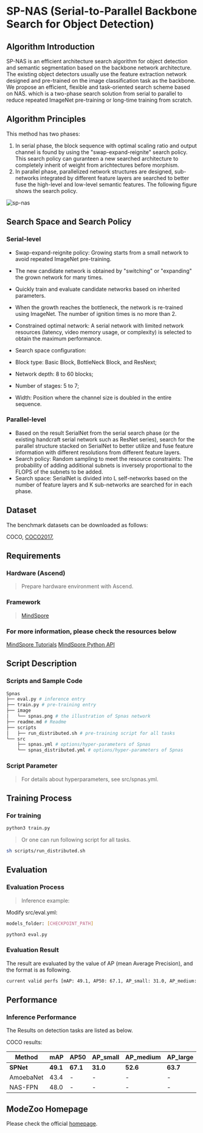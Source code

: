 # SP-NAS (Serial-to-Parallel Backbone Search for Object Detection)

## Algorithm Introduction

SP-NAS is an efficient architecture search algorithm for object detection and semantic segmentation based on the backbone network architecture. The existing object detectors usually use the feature extraction network designed and pre-trained on the image classification task as the backbone. We propose an efficient, flexible and task-oriented search scheme based on NAS. which is a two-phase search solution from serial to parallel to reduce repeated ImageNet pre-training or long-time training from scratch.

## Algorithm Principles

This method has two phases:

1. In serial phase, the block sequence with optimal scaling ratio and output channel is found by using the "swap-expand-reignite" search policy. This search policy can guranteen a new searched architecture to completely inherit of weight from arichtectures before morphism.
2. In parallel phase, parallelized network structures are designed, sub-networks integrated by different feature layers are searched to better fuse the high-level and low-level semantic features. The following figure shows the search policy.

![sp-nas](./image/sp_nas.png)

## Search Space and Search Policy

### Serial-level

- Swap-expand-reignite policy:  Growing starts from a small network to avoid repeated ImageNet pre-training.
- The new candidate network is obtained by "switching" or "expanding" the grown network for many times.
- Quickly train and evaluate candidate networks based on inherited parameters.
- When the growth reaches the bottleneck, the network is re-trained using ImageNet. The number of ignition times is no more than 2.

- Constrained optimal network: A serial network with limited network resources (latency, video memory usage, or complexity) is selected to obtain the maximum performance.

- Search space configuration:
- Block type: Basic Block, BottleNeck Block, and ResNext;
- Network depth: 8 to 60 blocks;
- Number of stages: 5 to 7;
- Width: Position where the channel size is doubled in the entire sequence.

### Parallel-level

- Based on the result SerialNet from the serial search phase (or the existing handcraft serial network such as ResNet series), search for the parallel structure stacked on SerialNet to better utilize and fuse feature information with different resolutions from different feature layers.
- Search policy: Random sampling to meet the resource constraints: The probability of adding additional subnets is inversely proportional to the FLOPS of the subnets to be added.
- Search space: SerialNet is divided into L self-networks based on the number of feature layers and K sub-networks are searched for in each phase.

## Dataset

The benchmark datasets can be downloaded as follows:

 COCO,
[COCO2017](https://cocodataset.org/#download),

## Requirements

### Hardware (Ascend)

> Prepare hardware environment with Ascend.

### Framework

> [MindSpore](https://www.mindspore.cn/install/en)

### For more information, please check the resources below

[MindSpore Tutorials](https://www.mindspore.cn/tutorials/en/r1.3/index.html)
[MindSpore Python API](https://www.mindspore.cn/docs/en/r1.8/index.html)

## Script Description

### Scripts and Sample Code

```bash
Spnas
├── eval.py # inference entry
├── train.py # pre-training entry
├── image
│   └── spnas.png # the illustration of Spnas network
├── readme.md # Readme
├── scripts
│   ├── run_distributed.sh # pre-training script for all tasks
└── src
    ├── spnas.yml # options/hyper-parameters of Spnas
    └── spnas_distributed.yml # options/hyper-parameters of Spnas

```

### Script Parameter

> For details about hyperparameters, see src/spnas.yml.

## Training Process

### For training

```bash
python3 train.py
```

> Or one can run following script for all tasks.

```bash
sh scripts/run_distributed.sh
```

## Evaluation

### Evaluation Process

> Inference example:

Modify src/eval.yml:

```bash
models_folder: [CHECKPOINT_PATH]
```

```bash
python3 eval.py
```

### Evaluation Result

The result are evaluated by the value of AP (mean Average Precision), and the format is as following.

```bash
current valid perfs [mAP: 49.1, AP50: 67.1, AP_small: 31.0, AP_medium: 52.6, AP_large: 63.7]
```

## Performance

### Inference Performance

The Results on detection tasks are listed as below.

COCO results:

| Method | mAP | AP50 | AP_small | AP_medium | AP_large |
| ----- | ----- | ----- | ----- | ----- | ----- |
| **SPNet** | **49.1** | **67.1** | **31.0** | **52.6** | **63.7** |
| AmoebaNet | 43.4 | - | - | - | - |
| NAS-FPN | 48.0 | - | - | - | - |

## ModeZoo Homepage

Please check the official [homepage](https://gitee.com/mindspore/models).
